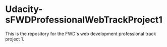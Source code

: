 # Udacity-sFWDProfessionalWebTrackProject1
This is the repository for the FWD's web development professional track project 1.
